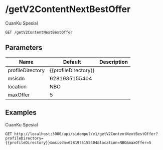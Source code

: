 # /getV2ContentNextBestOffer
CuanKu Spesial


```
GET /getV2ContentNextBestOffer
```

## Parameters
Name | Default | Description
--- | --- | ---
profileDirectory | {{profileDirectory}} | 
msisdn | 6281935155404 | 
location | NBO | 
maxOffer | 5 | 





## Examples
CuanKu Spesial

```
GET http://localhost:3000/api/sidompul/v1/getV2ContentNextBestOffer?profileDirectory={{profileDirectory}}&msisdn=6281935155404&location=NBO&maxOffer=5


```

